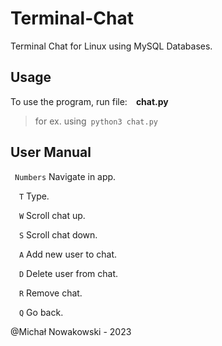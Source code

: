 # Terminal-Chat
Terminal Chat for Linux using MySQL Databases.

## Usage

To use the program, run file:&emsp;<b>chat.py</b>

> for ex. using&ensp;`python3 chat.py`

## User Manual
&ensp;`Numbers` Navigate in app.

&ensp;&ensp;`T` Type.

&ensp;&ensp;`W` Scroll chat up.

&ensp;&ensp;`S` Scroll chat down.

&ensp;&ensp;`A` Add new user to chat.

&ensp;&ensp;`D` Delete user from chat.

&ensp;&ensp;`R` Remove chat.

&ensp;&ensp;`Q` Go back.


@Michał Nowakowski - 2023
